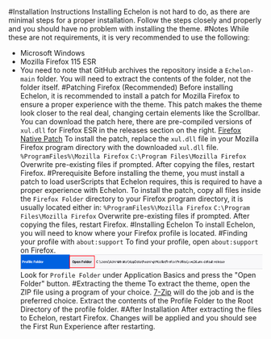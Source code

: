 #Installation Instructions
Installing Echelon is not hard to do, as there are minimal steps for a proper installation. Follow the steps closely and properly and you should have no problem with installing the theme.
#Notes
While these are not requirements, it is very recommended to use the following:
* Microsoft Windows
* Mozilla Firefox 115 ESR
* You need to note that GitHub archives the repository inside a `Echelon-main` folder. You will need to extract the contents of the folder, not the folder itself.
#Patching Firefox (Recommended)
Before installing Echelon, it is recommended to install a patch for Mozilla Firefox to ensure a proper experience with the theme. This patch makes the theme look closer to the real deal, changing certain elements like the Scrollbar.
You can download the patch here, there are pre-compiled versions of `xul.dll` for Firefox ESR in the releases section on the right. [Firefox Native Patch](https://github.com/ImSwordQueen/firefox-native-controls)
To install the patch, replace the `xul.dll` file in your Mozilla Firefox program directory with the downloaded `xul.dll` file.
`%ProgramFiles%\Mozilla Firefox`
`C:\Program Files\Mozilla Firefox`
Overwrite pre-existing files if prompted. After copying the files, restart Firefox.
#Prerequisite
Before installing the theme, you must install a patch to load userScripts that Echelon requires, this is required to have a proper experience with Echelon.
To install the patch, copy all files inside the `Firefox Folder` directory to your Firefox program directory, it is usually located either in:
`%ProgramFiles%\Mozilla Firefox`
`C:\Program Files\Mozilla Firefox`
Overwrite pre-existing files if prompted. After copying the files, restart Firefox.
#Installing Echelon
To install Echelon, you will need to know where your Firefox profile is located.
#Finding your profile with `about:support`
To find your profile, open `about:support` on Firefox.
![about:support](/images/profile_folder.png)
Look for `Profile Folder` under Application Basics and press the "Open Folder" button.
#Extracting the theme
To extract the theme, open the ZIP file using a program of your choice. [7-Zip](http://7-zip.org/) will do the job and is the preferred choice. Extract the contents of the Profile Folder to the Root Directory of the profile folder.
#After Installation
After extracting the files to Echelon, restart Firefox. Changes will be applied and you should see the First Run Experience after restarting.